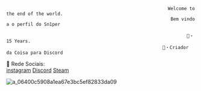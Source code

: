                                                                 Welcome to the end of the world.
                                                                 Bem vindo a o perfil do Sn1per
   
                                                                       🖤・15 Years.
                                                              🤖・Criador da Coisa para Discord


   👻 Rede Sociais:                                                                                                     
   [instagram](https://www.instagram.com/sn1per_playboy/)
   [Discord](https://discord.gg/SewFVJcPNw)
   [Steam](https://steamcommunity.com/id/Chill0666/)

   ![a_06400c5908a1ea67e3bc5ef82833da09](https://user-images.githubusercontent.com/68657086/132435914-82004add-de3c-4316-b8ea-c853d814dc57.gif)

